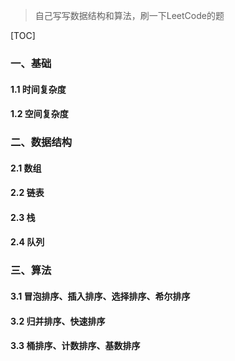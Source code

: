

>  自己写写数据结构和算法，刷一下LeetCode的题

[TOC]



### 一、基础

#### 1.1 时间复杂度

#### 1.2 空间复杂度

### 二、数据结构

#### 2.1 数组

#### 2.2 链表

#### 2.3 栈

#### 2.4 队列

### 三、算法

#### 3.1 冒泡排序、插入排序、选择排序、希尔排序

#### 3.2 归并排序、快速排序

#### 3.3 桶排序、计数排序、基数排序

